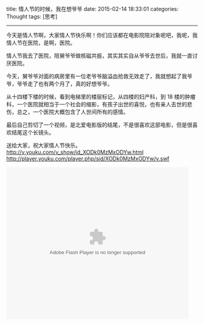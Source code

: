 title: 情人节的时候，我在想爷爷
date: 2015-02-14 18:33:01
categories: Thought
tags: [思考]

---

今天是情人节啊，大家情人节快乐啊！你们应该都在电影院陪对象呢吧，我呢，我情人节在医院，是啊，医院。

<!--more-->

情人节我去了医院，陪舅爷爷做核磁共振，其实其实自从爷爷去世后，我就一直讨厌医院。

今天，舅爷爷对面的病房里有一位老爷爷脑溢血抢救无效走了，我就想起了我爷爷，爷爷走了也有两个月了，真的好想爷爷。

从十四楼下楼的时候，看到电梯里的楼层标记，从四楼的妇产科，到 18 楼的肿瘤科，一个医院就相当于一个社会的缩影，有孩子出世的喜悦，也有亲人去世的悲伤，总之，一个医院大概包含了人世间所有的感情。

最后自己剪切了一个视频，是北爱电影版的结尾，不是很喜欢这部电影，但是很喜欢结尾这个长镜头。

送给大家，祝大家情人节快乐。
<http://v.youku.com/v_show/id_XODk0MzMxODYw.html>
<http://player.youku.com/player.php/sid/XODk0MzMxODYw/v.swf>

<embed src="http://player.youku.com/player.php/sid/XODk0MzMxODYw/v.swf" allowFullScreen="true" quality="high" width="480" height="400" align="middle" allowScriptAccess="always" type="application/x-shockwave-flash"></embed>
